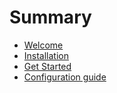 # Summary

- [Welcome](./welcome.md)
- [Installation](./install.md)
- [Get Started](./start.md)
- [Configuration guide](./config.md)
